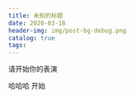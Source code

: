 ```yaml
---
title: 未知的标题
date: 2020-03-18
header-img: img/post-bg-debug.png
catalog: true
tags: 
---
```

请开始你的表演

哈哈哈
开始